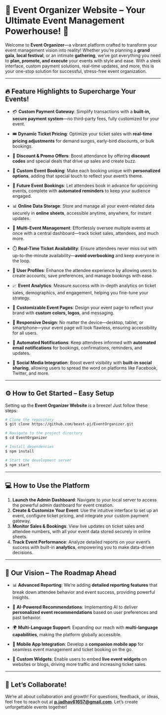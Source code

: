 # 🎉 **Event Organizer Website** – **Your Ultimate Event Management Powerhouse!** 🚀

Welcome to **Event Organizer**—a vibrant platform crafted to transform your event management vision into reality! Whether you’re planning a **grand gala**, **local festival**, or an intimate **gathering**, we’ve got everything you need to **plan, promote, and execute** your events with style and ease. With a sleek interface, custom payment solutions, real-time updates, and more, this is your one-stop solution for successful, stress-free event organization.

---

## 🔥 **Feature Highlights to Supercharge Your Events!**

- 💳 **Custom Payment Gateway**: Simplify transactions with a **built-in, secure payment system**—no third-party fees, fully customized for your event.
  
- 🎟️ **Dynamic Ticket Pricing**: Optimize your ticket sales with **real-time pricing adjustments** for demand surges, early-bird discounts, or bulk bookings.

- 💸 **Discount & Promo Offers**: Boost attendance by offering **discount codes** and special deals that drive up sales and create buzz.

- 🎨 **Custom Event Booking**: Make each booking unique with **personalized options**, adding that special touch to reflect your event’s theme.

- 📅 **Future Event Bookings**: Let attendees book in advance for upcoming events, complete with **automated reminders** to keep your audience engaged.

- 📊 **Online Data Storage**: Store and manage all your event-related data securely in **online sheets**, accessible anytime, anywhere, for instant updates.

- 🔄 **Multi-Event Management**: Effortlessly oversee multiple events at once with a central dashboard—track ticket sales, attendees, and much more.

- ⏱️ **Real-Time Ticket Availability**: Ensure attendees never miss out with up-to-the-minute availability—**avoid overbooking** and keep everyone in the loop.

- 👤 **User Profiles**: Enhance the attendee experience by allowing users to create accounts, save preferences, and manage bookings with ease.

- 📈 **Event Analytics**: Measure success with in-depth analytics on ticket sales, demographics, and engagement, helping you fine-tune your strategy.

- 🎨 **Customizable Event Pages**: Design your event page to reflect your brand with **custom colors, logos**, and messaging.

- 📱 **Responsive Design**: No matter the device—desktop, tablet, or smartphone—your event page will look flawless, ensuring accessibility for all users.

- 📧 **Automated Notifications**: Keep attendees informed with **automated email notifications** for bookings, confirmations, reminders, and updates.

- 📢 **Social Media Integration**: Boost event visibility with **built-in social sharing**, allowing users to spread the word on platforms like Facebook, Twitter, and more.

---

## ⚙️ **How to Get Started – Easy Setup**

Setting up the **Event Organizer Website** is a breeze! Just follow these steps:

```bash
# Clone the repository
$ git clone https://github.com/beast-pj/EventOrganizer.git

# Navigate to the project directory
$ cd EventOrganizer

# Install dependencies
$ npm install

# Start the development server
$ npm start
```

---

## 💻 **How to Use the Platform**

1. **Launch the Admin Dashboard**: Navigate to your local server to access the powerful admin dashboard for event creation.
2. **Create & Customize Your Event**: Use the intuitive interface to set up an event, configure ticket pricing, and integrate your custom payment gateway.
3. **Monitor Sales & Bookings**: View live updates on ticket sales and attendee numbers, with all your event data stored securely in online sheets.
4. **Track Event Performance**: Analyze detailed reports on your event’s success with built-in **analytics**, empowering you to make data-driven decisions.

---

## 🚀 **Our Vision – The Roadmap Ahead**

- 📊 **Advanced Reporting**: We’re adding **detailed reporting features** that break down attendee behavior and event success, providing powerful insights.

- 🤖 **AI-Powered Recommendations**: Implementing AI to deliver **personalized event recommendations** based on user preferences and past behavior.

- 🌍 **Multi-Language Support**: Expanding our reach with **multi-language capabilities**, making the platform globally accessible.

- 📱 **Mobile App Integration**: Develop a **companion mobile app** for seamless event management and ticket booking on the go.

- 🔧 **Custom Widgets**: Enable users to embed **live event widgets** on websites or blogs, driving more traffic and increasing ticket sales.

---

## 💬 **Let’s Collaborate!**

We’re all about collaboration and growth! For questions, feedback, or ideas, feel free to reach out at **p.jadhav61657@gmail.com**. Let’s create unforgettable events together!
